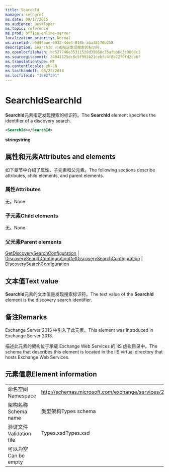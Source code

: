 ```yaml
---
title: SearchId
manager: sethgros
ms.date: 09/17/2015
ms.audience: Developer
ms.topic: reference
ms.prod: office-online-server
localization_priority: Normal
ms.assetid: b0d9feae-6932-4de3-818b-aba38170b258
description: SearchId 元素指定发现搜索的标识符。
ms.openlocfilehash: bc527746e35311528d39068c35afbb6c3c9008c1
ms.sourcegitcommit: 34041125dc8c5f993b21cebfc4f8b72f0fd2cb6f
ms.translationtype: MT
ms.contentlocale: zh-CN
ms.lasthandoff: 06/25/2018
ms.locfileid: "19827291"
---
```

# <a name="searchid"></a><span data-ttu-id="f1e1f-103">SearchId</span><span class="sxs-lookup"><span data-stu-id="f1e1f-103">SearchId</span></span>

<span data-ttu-id="f1e1f-104">**SearchId**元素指定发现搜索的标识符。</span><span class="sxs-lookup"><span data-stu-id="f1e1f-104">The **SearchId** element specifies the identifier of a discovery search.</span></span> 
  
```XML
<SearchId></SearchId>
```

 <span data-ttu-id="f1e1f-105">**string**</span><span class="sxs-lookup"><span data-stu-id="f1e1f-105">**string**</span></span>
## <a name="attributes-and-elements"></a><span data-ttu-id="f1e1f-106">属性和元素</span><span class="sxs-lookup"><span data-stu-id="f1e1f-106">Attributes and elements</span></span>

<span data-ttu-id="f1e1f-107">如下章节中介绍了属性、子元素和父元素。</span><span class="sxs-lookup"><span data-stu-id="f1e1f-107">The following sections describe attributes, child elements, and parent elements.</span></span>
  
### <a name="attributes"></a><span data-ttu-id="f1e1f-108">属性</span><span class="sxs-lookup"><span data-stu-id="f1e1f-108">Attributes</span></span>

<span data-ttu-id="f1e1f-109">无。</span><span class="sxs-lookup"><span data-stu-id="f1e1f-109">None.</span></span>
  
### <a name="child-elements"></a><span data-ttu-id="f1e1f-110">子元素</span><span class="sxs-lookup"><span data-stu-id="f1e1f-110">Child elements</span></span>

<span data-ttu-id="f1e1f-111">无。</span><span class="sxs-lookup"><span data-stu-id="f1e1f-111">None.</span></span>
  
### <a name="parent-elements"></a><span data-ttu-id="f1e1f-112">父元素</span><span class="sxs-lookup"><span data-stu-id="f1e1f-112">Parent elements</span></span>

<span data-ttu-id="f1e1f-113">[GetDiscoverySearchConfiguration](getdiscoverysearchconfiguration.md) | [DiscoverySearchConfiguration](discoverysearchconfiguration.md)</span><span class="sxs-lookup"><span data-stu-id="f1e1f-113">[GetDiscoverySearchConfiguration](getdiscoverysearchconfiguration.md) | [DiscoverySearchConfiguration](discoverysearchconfiguration.md)</span></span>
  
## <a name="text-value"></a><span data-ttu-id="f1e1f-114">文本值</span><span class="sxs-lookup"><span data-stu-id="f1e1f-114">Text value</span></span>

<span data-ttu-id="f1e1f-115">**SearchId**元素的文本值是发现搜索标识符。</span><span class="sxs-lookup"><span data-stu-id="f1e1f-115">The text value of the **SearchId** element is the discovery search identifier.</span></span> 
  
## <a name="remarks"></a><span data-ttu-id="f1e1f-116">备注</span><span class="sxs-lookup"><span data-stu-id="f1e1f-116">Remarks</span></span>

<span data-ttu-id="f1e1f-117">Exchange Server 2013 中引入了此元素。</span><span class="sxs-lookup"><span data-stu-id="f1e1f-117">This element was introduced in Exchange Server 2013.</span></span>
  
<span data-ttu-id="f1e1f-118">描述此元素的架构位于承载 Exchange Web Services 的 IIS 虚拟目录中。</span><span class="sxs-lookup"><span data-stu-id="f1e1f-118">The schema that describes this element is located in the IIS virtual directory that hosts Exchange Web Services.</span></span>
  
## <a name="element-information"></a><span data-ttu-id="f1e1f-119">元素信息</span><span class="sxs-lookup"><span data-stu-id="f1e1f-119">Element information</span></span>

|||
|:-----|:-----|
|<span data-ttu-id="f1e1f-120">命名空间</span><span class="sxs-lookup"><span data-stu-id="f1e1f-120">Namespace</span></span>  <br/> |http://schemas.microsoft.com/exchange/services/2006/types  <br/> |
|<span data-ttu-id="f1e1f-121">架构名称</span><span class="sxs-lookup"><span data-stu-id="f1e1f-121">Schema name</span></span>  <br/> |<span data-ttu-id="f1e1f-122">类型架构</span><span class="sxs-lookup"><span data-stu-id="f1e1f-122">Types schema</span></span>  <br/> |
|<span data-ttu-id="f1e1f-123">验证文件</span><span class="sxs-lookup"><span data-stu-id="f1e1f-123">Validation file</span></span>  <br/> |<span data-ttu-id="f1e1f-124">Types.xsd</span><span class="sxs-lookup"><span data-stu-id="f1e1f-124">Types.xsd</span></span>  <br/> |
|<span data-ttu-id="f1e1f-125">可以为空</span><span class="sxs-lookup"><span data-stu-id="f1e1f-125">Can be empty</span></span>  <br/> ||
   

